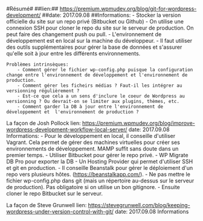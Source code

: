 #Résumé#
	##lien:##
		https://premium.wpmudev.org/blog/git-for-wordpress-development/
	##date: 
		2017.09.08
	##Informations:
		- Stocker la version officielle du site sur un repo privé (Bitbucket ou Github)
		- On utilise une connexion SSH pour cloner le repo du site sur le serveur
		de production. On peut faire des changement push ou pull. 
		- L'environnement de développement est en local sur la machine du développeur.
		- Il faut utiliser des outils supplémentaires pour gérer la base de données et s'assurer qu'elle soit à jour entre les différents environnements.

	Problèmes intrinsèques:
		- Comment gérer le fichier wp-config.php puisque la configuration change entre l'environnement de développement et l'environnement de production.
		- Comment gérer les ficheirs médias ? Faut-il les intégrer au versionning régulièrement ?
		- Est-ce que cela a un sens d'inclure le coeur de Wordpress au versionning ? Ou devrait-on se limiter aux plugins, thèmes, etc.
		- Comment garder la DB à jour entre l'environnement de développement et  l'environnement de production ? 


La façon de Josh Pollock
	lien: 
		https://premium.wpmudev.org/blog/improve-wordpress-development-workflow-local-server/
	date: 
		2017.09.08
	Informations:
		- Pour le développement en local, il conseille d'utiliser Vagrant. Cela permet de gérer des machines virtuelles pour créer ses environnements de développement. MAMP suffit sans doute dans un premier temps. 
		- Utiliser Bitbucket pour gérer le repo privé.
		- WP Migrate DB Pro pour exporter la DB
		- Un Hosting Provider qui permet d'utiliser SSH et git en production.
		- Il conseille Beanstalk pour gérer le déploiement d'un repo vers plusieurs hôtes. (https://beanstalkapp.com/).
		- Ne pas mettre le fichier wp-config.php dans git (mais un répertoire au-dessus sur le serveur de production). Pas obligatoire si on utilise un bon gitignore.
		- Ensuite cloner le repo Bitbucket sur le serveur.


La façon de Steve Grunwell
	lien:
		https://stevegrunwell.com/blog/keeping-wordpress-under-version-control-with-git/
	date:
		2017.09.08
	Informations













